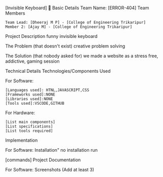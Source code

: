 [Invisible Keyboard] 🎯
Basic Details
Team Name: [ERROR-404]
Team Members

    Team Lead: [Dheeraj M P] - [College of Engineering Trikaripur]
    Member 2: [Ajay M] - [College of Engineering Trikaripur]

Project Description
funny invisible keyboard

The Problem (that doesn't exist)
creative problem solving

The Solution (that nobody asked for)
we made a website as a stress free, addictive, gaming session

Technical Details
Technologies/Components Used  

For Software:

    [Languages used]: HTNL,JAVASCRIPT,CSS
    [Frameworks used]:NONE
    [Libraries used]:NONE
    [Tools used]:VSCODE,GITHUB

For Hardware:

    [List main components]
    [List specifications]
    [List tools required]

Implementation

For Software:
Installation" no installation run

[commands]
Project Documentation

For Software:
Screenshots (Add at least 3)

